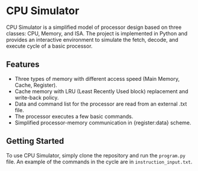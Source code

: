# CPU Simulator

CPU Simulator is a simplified model of processor design based on three classes: CPU, Memory, and ISA. The project is implemented in Python and provides an interactive environment to simulate the fetch, decode, and execute cycle of a basic processor.

## Features

- Three types of memory with different access speed (Main Memory, Cache, Register).
- Cache memory with LRU (Least Recently Used block) replacement and write-back policy.
- Data and command list for the processor are read from an external .txt file.
- The processor executes a few basic commands.
- Simplified processor-memory communication in {register:data} scheme.

## Getting Started

To use CPU Simulator, simply clone the repository and run the `program.py` file. An example of the commands in the cycle are in `instruction_input.txt`.

